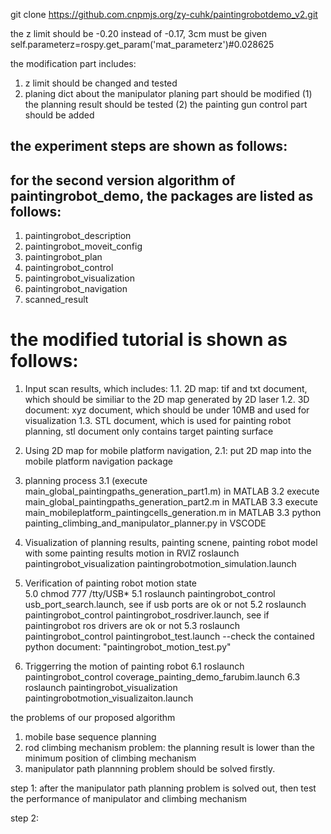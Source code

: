 git clone https://github.com.cnpmjs.org/zy-cuhk/paintingrobotdemo_v2.git


the z limit should be -0.20 instead of -0.17, 3cm must be given 
self.parameterz=rospy.get_param('mat_parameterz')#0.028625
<param name="min_holding_distance" value="-0.15" />
<param name="max_holding_distance" value="0.03" />
<param name="min_climbing_distance" value="-0.17" />
<param name="max_climbing_distance" value="0.90" />
<param name="min_rotation_distance" value="-5.50" />
<param name="max_rotation_distance" value="2.36" />

the modification part includes:
1. z limit should be changed and tested 
2. planing dict about the manipulator planing part should be modified 
(1) the planning result should be tested 
(2) the painting gun control part should be added 


## the experiment steps are shown as follows:
##  for the second version algorithm of paintingrobot_demo, the packages are listed as follows:
1. paintingrobot_description 
2. paintingrobot_moveit_config
3. paintingrobot_plan
4. paintingrobot_control
5. paintingrobot_visualization
6. paintingrobot_navigation
7. scanned_result

# the modified tutorial is shown as follows:

1. Input scan results, which includes:
1.1. 2D map: tif and txt document, which should be similiar to the 2D map generated by 2D laser
1.2. 3D document: xyz document, which should be under 10MB and used for visualization
1.3. STL document, which is used for painting robot planning, stl document only contains target painting surface 

2. Using 2D map for mobile platform navigation,
2.1:  put 2D map into the mobile platform navigation package

3. planning process 
3.1 (execute main_global_paintingpaths_generation_part1.m) in MATLAB
3.2 execute main_global_paintingpaths_generation_part2.m in MATLAB
3.3 execute main_mobileplatform_paintingcells_generation.m in MATLAB
3.3 python painting_climbing_and_manipulator_planner.py in VSCODE 


4. Visualization of planning results, painting scnene, painting robot model with some painting results motion in RVIZ
roslaunch paintingrobot_visualization paintingrobotmotion_simulation.launch



5. Verification of painting robot motion state  
5.0 chmod 777 /tty/USB*
5.1 roslaunch paintingrobot_control usb_port_search.launch, see if usb ports are ok or not
5.2 roslaunch paintingrobot_control paintingrobot_rosdriver.launch, see if paintingrobot ros drivers are ok or not
5.3 roslaunch paintingrobot_control paintingrobot_test.launch
--check the contained python document: "paintingrobot_motion_test.py"



6. Triggerring the motion of painting robot
6.1 roslaunch paintingrobot_control coverage_painting_demo_farubim.launch
6.3 roslaunch paintingrobot_visualization paintingrobotmotion_visualizaiton.launch


the problems of our proposed algorithm 
1. mobile base sequence planning 
2. rod climbing mechanism problem: the planning result is lower than the minimum position of climbing mechanism
3. manipulator path plannning problem should be solved firstly.

step 1: after the manipulator path planning problem is solved out, then test the performance of manipulator and climbing mechanism

step 2: 

